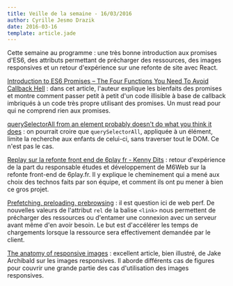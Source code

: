 ```yaml
---
title: Veille de la semaine - 16/03/2016
author: Cyrille Jesmo Drazik
date: 2016-03-16
template: article.jade
---
```


Cette semaine au programme : une très bonne introduction aux promises d'ES6, des
attributs permettant de précharger des ressources, des images responsives et un
retour d'expérience sur une refonte de site avec React.

<span class="more"></span>

[Introduction to ES6 Promises – The Four Functions You Need To Avoid Callback Hell](http://jamesknelson.com/grokking-es6-promises-the-four-functions-you-need-to-avoid-callback-hell/) :
dans cet article, l'auteur explique les bienfaits des promises et montre comment
passer petit à petit d'un code illisible à base de callback imbriqués à un code
très propre utilisant des promises. Un must read pour qui ne comprend rien aux
promises.

[querySelectorAll from an element probably doesn't do what you think it does](https://www.lvh.io/posts/queryselectorall-from-an-element-probably-doesnt-do-what-you-think-it-does.html#) :
on pourrait croire que `querySelectorAll`, appliquée à un élément, limite la
recherche aux enfants de celui-ci, sans traverser tout le DOM. Ce n'est pas le
cas.

[Replay sur la refonte front end de 6play fr - Kenny Dits](https://www.youtube.com/watch?v=6KUXRuNzBwM&feature=youtu.be&t=73) :
retour d'expérience de la part du responsable études et développement de M6Web
sur la refonte front-end de 6play.fr. Il y explique le cheminement qui a mené
aux choix des technos faits par son équipe, et comment ils ont pu mener à bien
ce gros projet.

[Prefetching, preloading, prebrowsing](https://css-tricks.com/prefetching-preloading-prebrowsing/) :
il est question ici de web perf. De nouvelles valeurs de l'attribut `rel` de la
balise `<link>` nous permettent de précharger des ressources ou d'entamer une
connexion avec un serveur avant même d'en avoir besoin. Le but est d'accélérer
les temps de chargements lorsque la ressource sera effectivement demandée par le
client.

[The anatomy of responsive images](https://jakearchibald.com/2015/anatomy-of-responsive-images/) :
excellent article, bien illustré, de Jake Archibald sur les images responsives.
Il aborde différents cas de figures pour couvrir une grande partie des cas
d'utilisation des images responsives.
